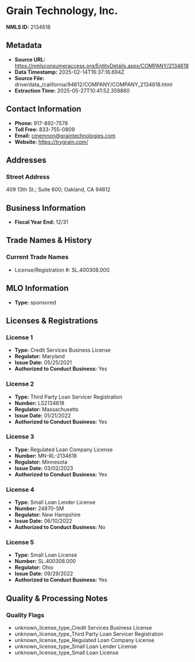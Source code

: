 # Grain Technology, Inc.

**NMLS ID:** 2134618

## Metadata
- **Source URL:** https://nmlsconsumeraccess.org/EntityDetails.aspx/COMPANY/2134618
- **Data Timestamp:** 2025-02-14T16:37:16.694Z
- **Source File:** drive/data_/california/94612/COMPANY/COMPANY_2134618.html
- **Extraction Time:** 2025-05-27T10:41:52.359860

## Contact Information
- **Phone:** 917-892-7578
- **Toll Free:** 833-755-0809
- **Email:** cmemnon@graintechnologies.com
- **Website:** https://trygrain.com/

## Addresses
### Street Address
409 13th St.; Suite 600; Oakland, CA 94612

## Business Information
- **Fiscal Year End:** 12/31

## Trade Names & History
### Current Trade Names
- License/Registration #: SL.400308.000

## MLO Information
- **Type:** sponsored

## Licenses & Registrations

### License 1
- **Type:** Credit Services Business License
- **Regulator:** Maryland
- **Issue Date:** 05/25/2021
- **Authorized to Conduct Business:** Yes

### License 2
- **Type:** Third Party Loan Servicer Registration
- **Number:** LS2134618
- **Regulator:** Massachusetts
- **Issue Date:** 01/21/2022
- **Authorized to Conduct Business:** Yes

### License 3
- **Type:** Regulated Loan Company License
- **Number:** MN-RL-2134618
- **Regulator:** Minnesota
- **Issue Date:** 03/02/2023
- **Authorized to Conduct Business:** Yes

### License 4
- **Type:** Small Loan Lender License
- **Number:** 24870-SM
- **Regulator:** New Hampshire
- **Issue Date:** 06/10/2022
- **Authorized to Conduct Business:** No

### License 5
- **Type:** Small Loan License
- **Number:** SL.400308.000
- **Regulator:** Ohio
- **Issue Date:** 09/29/2022
- **Authorized to Conduct Business:** Yes

## Quality & Processing Notes
### Quality Flags
- unknown_license_type_Credit Services Business License
- unknown_license_type_Third Party Loan Servicer Registration
- unknown_license_type_Regulated Loan Company License
- unknown_license_type_Small Loan Lender License
- unknown_license_type_Small Loan License
